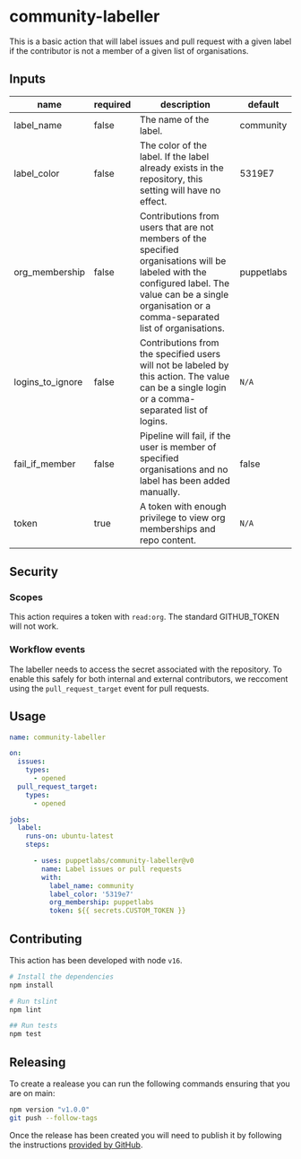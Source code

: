 # community-labeller

This is a basic action that will label issues and pull request with a given label if the contributor is not a member of a given list of organisations.

## Inputs

| name | required | description | default |
|------|----------|-------------|---------|
| label_name | false | The name of the label. | community |
| label_color | false | The color of the label. If the label already exists in the repository, this setting will have no effect. | 5319E7 |
| org_membership | false | Contributions from users that are not members of the specified organisations will be labeled with the configured label. The value can be a single organisation or a comma-separated list of organisations. | puppetlabs |
| logins_to_ignore | false | Contributions from the specified users will not be labeled by this action. The value can be a single login or a comma-separated list of logins. | `N/A` |
| fail_if_member | false | Pipeline will fail, if the user is member of specified organisations and no label has been added manually. | false |
| token | true | A token with enough privilege to view org memberships and repo content. | `N/A` |

## Security

### Scopes

This action requires a token with `read:org`. The standard GITHUB_TOKEN will not work.

### Workflow events

The labeller needs to access the secret associated with the repository. To enable this safely for both internal and external contributors, we reccoment using the `pull_request_target` event for pull requests.

## Usage

``` yaml
name: community-labeller

on:
  issues:
    types:
      - opened
  pull_request_target:
    types:
      - opened

jobs:
  label:
    runs-on: ubuntu-latest
    steps:

      - uses: puppetlabs/community-labeller@v0
        name: Label issues or pull requests
        with:
          label_name: community
          label_color: '5319e7'
          org_membership: puppetlabs
          token: ${{ secrets.CUSTOM_TOKEN }}
```

## Contributing

This action has been developed with node `v16`.

``` bash
# Install the dependencies
npm install

# Run tslint
npm lint

## Run tests
npm test
```

## Releasing

To create a realease you can run the following commands ensuring that you are on main:

``` bash
npm version "v1.0.0"
git push --follow-tags
```

Once the release has been created you will need to publish it by following the instructions [provided by GitHub](https://docs.github.com/en/actions/creating-actions/publishing-actions-in-github-marketplace).

